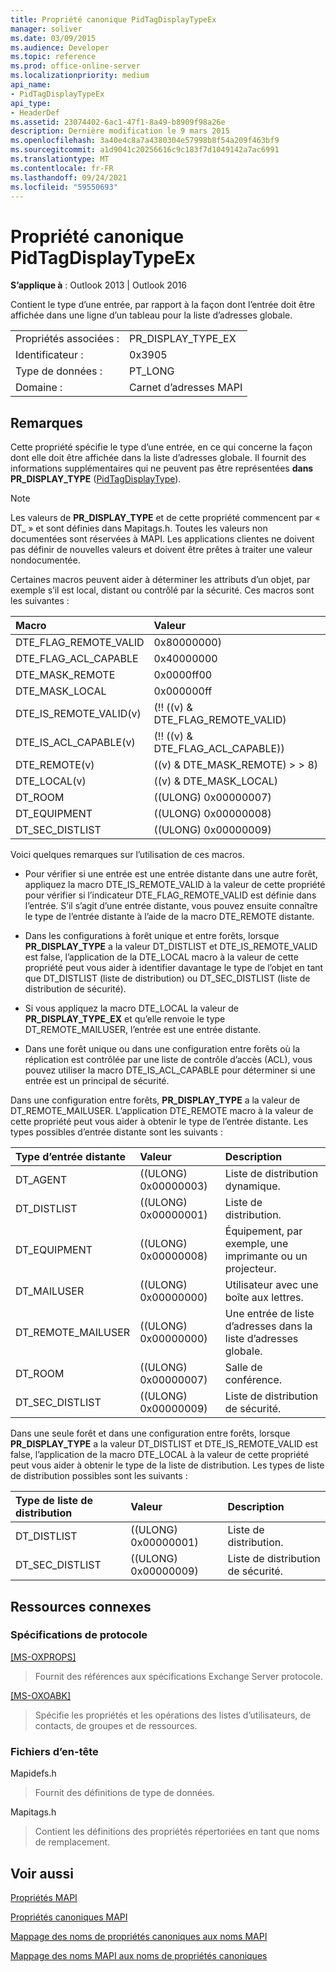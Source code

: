 ```yaml
---
title: Propriété canonique PidTagDisplayTypeEx
manager: soliver
ms.date: 03/09/2015
ms.audience: Developer
ms.topic: reference
ms.prod: office-online-server
ms.localizationpriority: medium
api_name:
- PidTagDisplayTypeEx
api_type:
- HeaderDef
ms.assetid: 23074402-6ac1-47f1-8a49-b8909f98a26e
description: Dernière modification le 9 mars 2015
ms.openlocfilehash: 3a40e4c8a7a4380304e57998b8f54a209f463bf9
ms.sourcegitcommit: a1d9041c20256616c9c183f7d1049142a7ac6991
ms.translationtype: MT
ms.contentlocale: fr-FR
ms.lasthandoff: 09/24/2021
ms.locfileid: "59550693"
---
```

# <a name="pidtagdisplaytypeex-canonical-property"></a>Propriété canonique PidTagDisplayTypeEx

  
  
**S’applique à** : Outlook 2013 | Outlook 2016 
  
Contient le type d’une entrée, par rapport à la façon dont l’entrée doit être affichée dans une ligne d’un tableau pour la liste d’adresses globale. 
  
|||
|:-----|:-----|
|Propriétés associées :  <br/> |PR_DISPLAY_TYPE_EX  <br/> |
|Identificateur :  <br/> |0x3905  <br/> |
|Type de données :  <br/> |PT_LONG  <br/> |
|Domaine :  <br/> |Carnet d’adresses MAPI  <br/> |
   
## <a name="remarks"></a>Remarques

Cette propriété spécifie le type d’une entrée, en ce qui concerne la façon dont elle doit être affichée dans la liste d’adresses globale. Il fournit des informations supplémentaires qui ne peuvent pas être représentées **dans PR_DISPLAY_TYPE** ([PidTagDisplayType](pidtagdisplaytype-canonical-property.md)).
  
> [!NOTE]
> Les valeurs de **PR_DISPLAY_TYPE** et de cette propriété commencent par « DT_ » et sont définies dans Mapitags.h. Toutes les valeurs non documentées sont réservées à MAPI. Les applications clientes ne doivent pas définir de nouvelles valeurs et doivent être prêtes à traiter une valeur nondocumentée. 
  
Certaines macros peuvent aider à déterminer les attributs d’un objet, par exemple s’il est local, distant ou contrôlé par la sécurité. Ces macros sont les suivantes : 
  
|**Macro**|**Valeur**|
|:-----|:-----|
|DTE_FLAG_REMOTE_VALID  <br/> |0x80000000)  <br/> |
|DTE_FLAG_ACL_CAPABLE  <br/> |0x40000000  <br/> |
|DTE_MASK_REMOTE  <br/> |0x0000ff00  <br/> |
|DTE_MASK_LOCAL  <br/> |0x000000ff  <br/> |
|DTE_IS_REMOTE_VALID(v)  <br/> |(!! ((v) &amp; DTE_FLAG_REMOTE_VALID)  <br/> |
|DTE_IS_ACL_CAPABLE(v)  <br/> |(!! ((v) &amp; DTE_FLAG_ACL_CAPABLE))  <br/> |
|DTE_REMOTE(v)  <br/> |((v) &amp; DTE_MASK_REMOTE) \> \> 8)  <br/> |
|DTE_LOCAL(v)  <br/> |((v) &amp; DTE_MASK_LOCAL)  <br/> |
|DT_ROOM  <br/> |((ULONG) 0x00000007)  <br/> |
|DT_EQUIPMENT  <br/> |((ULONG) 0x00000008)  <br/> |
|DT_SEC_DISTLIST  <br/> |((ULONG) 0x00000009)  <br/> |
   
Voici quelques remarques sur l’utilisation de ces macros. 
  
- Pour vérifier si une entrée est une entrée distante dans une autre forêt, appliquez la macro DTE_IS_REMOTE_VALID à la valeur de cette propriété pour vérifier si l’indicateur DTE_FLAG_REMOTE_VALID est définie dans l’entrée. S’il s’agit d’une entrée distante, vous pouvez ensuite connaître le type de l’entrée distante à l’aide de la macro DTE_REMOTE distante. 
    
- Dans les configurations à forêt unique et entre forêts, lorsque **PR_DISPLAY_TYPE** a la valeur DT_DISTLIST et DTE_IS_REMOTE_VALID est false, l’application de la DTE_LOCAL macro à la valeur de cette propriété peut vous aider à identifier davantage le type de l’objet en tant que DT_DISTLIST (liste de distribution) ou DT_SEC_DISTLIST (liste de distribution de sécurité). 
    
- Si vous appliquez la macro DTE_LOCAL la valeur de **PR_DISPLAY_TYPE_EX** et qu’elle renvoie le type DT_REMOTE_MAILUSER, l’entrée est une entrée distante. 
    
- Dans une forêt unique ou dans une configuration entre forêts où la réplication est contrôlée par une liste de contrôle d’accès (ACL), vous pouvez utiliser la macro DTE_IS_ACL_CAPABLE pour déterminer si une entrée est un principal de sécurité.
    
Dans une configuration entre forêts, **PR_DISPLAY_TYPE** a la valeur de DT_REMOTE_MAILUSER. L’application DTE_REMOTE macro à la valeur de cette propriété peut vous aider à obtenir le type de l’entrée distante. Les types possibles d’entrée distante sont les suivants : 
  
|**Type d’entrée distante**|**Valeur**|**Description**|
|:-----|:-----|:-----|
|DT_AGENT  <br/> |((ULONG) 0x00000003)  <br/> |Liste de distribution dynamique.  <br/> |
|DT_DISTLIST  <br/> |((ULONG) 0x00000001)  <br/> |Liste de distribution.  <br/> |
|DT_EQUIPMENT  <br/> |((ULONG) 0x00000008)  <br/> |Équipement, par exemple, une imprimante ou un projecteur.  <br/> |
|DT_MAILUSER  <br/> |((ULONG) 0x00000000)  <br/> |Utilisateur avec une boîte aux lettres.  <br/> |
|DT_REMOTE_MAILUSER  <br/> |((ULONG) 0x00000000)  <br/> |Une entrée de liste d’adresses dans la liste d’adresses globale.  <br/> |
|DT_ROOM  <br/> |((ULONG) 0x00000007)  <br/> |Salle de conférence.  <br/> |
|DT_SEC_DISTLIST  <br/> |((ULONG) 0x00000009)  <br/> |Liste de distribution de sécurité.  <br/> |
   
Dans une seule forêt et dans une configuration entre forêts, lorsque **PR_DISPLAY_TYPE** a la valeur DT_DISTLIST et DTE_IS_REMOTE_VALID est false, l’application de la macro DTE_LOCAL à la valeur de cette propriété peut vous aider à obtenir le type de la liste de distribution. Les types de liste de distribution possibles sont les suivants : 
  
|**Type de liste de distribution**|**Valeur**|**Description**|
|:-----|:-----|:-----|
|DT_DISTLIST  <br/> |((ULONG) 0x00000001)  <br/> |Liste de distribution.  <br/> |
|DT_SEC_DISTLIST  <br/> |((ULONG) 0x00000009)  <br/> |Liste de distribution de sécurité.  <br/> |
   
## <a name="related-resources"></a>Ressources connexes

### <a name="protocol-specifications"></a>Spécifications de protocole

[[MS-OXPROPS]](https://msdn.microsoft.com/library/f6ab1613-aefe-447d-a49c-18217230b148%28Office.15%29.aspx)
  
> Fournit des références aux spécifications Exchange Server protocole.
    
[[MS-OXOABK]](https://msdn.microsoft.com/library/f4cf9b4c-9232-4506-9e71-2270de217614%28Office.15%29.aspx)
  
> Spécifie les propriétés et les opérations des listes d’utilisateurs, de contacts, de groupes et de ressources.
    
### <a name="header-files"></a>Fichiers d’en-tête

Mapidefs.h
  
> Fournit des définitions de type de données.
    
Mapitags.h
  
> Contient les définitions des propriétés répertoriées en tant que noms de remplacement.
    
## <a name="see-also"></a>Voir aussi



[Propriétés MAPI](mapi-properties.md)
  
[Propriétés canoniques MAPI](mapi-canonical-properties.md)
  
[Mappage des noms de propriétés canoniques aux noms MAPI](mapping-canonical-property-names-to-mapi-names.md)
  
[Mappage des noms MAPI aux noms de propriétés canoniques](mapping-mapi-names-to-canonical-property-names.md)

